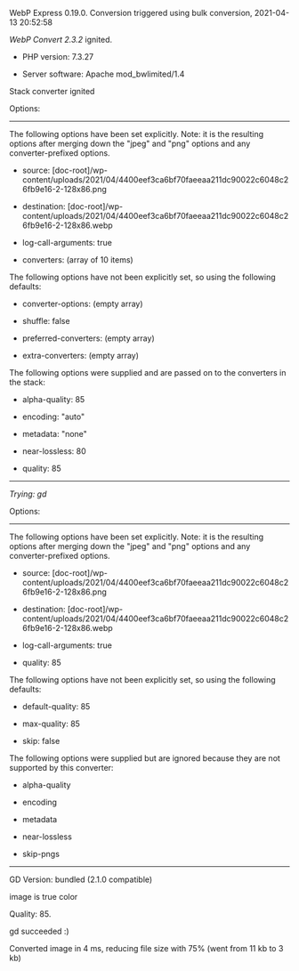 WebP Express 0.19.0. Conversion triggered using bulk conversion, 2021-04-13 20:52:58

*WebP Convert 2.3.2*  ignited.
- PHP version: 7.3.27
- Server software: Apache mod_bwlimited/1.4

Stack converter ignited

Options:
------------
The following options have been set explicitly. Note: it is the resulting options after merging down the "jpeg" and "png" options and any converter-prefixed options.
- source: [doc-root]/wp-content/uploads/2021/04/4400eef3ca6bf70faeeaa211dc90022c6048c26fb9e16-2-128x86.png
- destination: [doc-root]/wp-content/uploads/2021/04/4400eef3ca6bf70faeeaa211dc90022c6048c26fb9e16-2-128x86.webp
- log-call-arguments: true
- converters: (array of 10 items)

The following options have not been explicitly set, so using the following defaults:
- converter-options: (empty array)
- shuffle: false
- preferred-converters: (empty array)
- extra-converters: (empty array)

The following options were supplied and are passed on to the converters in the stack:
- alpha-quality: 85
- encoding: "auto"
- metadata: "none"
- near-lossless: 80
- quality: 85
------------


*Trying: gd* 

Options:
------------
The following options have been set explicitly. Note: it is the resulting options after merging down the "jpeg" and "png" options and any converter-prefixed options.
- source: [doc-root]/wp-content/uploads/2021/04/4400eef3ca6bf70faeeaa211dc90022c6048c26fb9e16-2-128x86.png
- destination: [doc-root]/wp-content/uploads/2021/04/4400eef3ca6bf70faeeaa211dc90022c6048c26fb9e16-2-128x86.webp
- log-call-arguments: true
- quality: 85

The following options have not been explicitly set, so using the following defaults:
- default-quality: 85
- max-quality: 85
- skip: false

The following options were supplied but are ignored because they are not supported by this converter:
- alpha-quality
- encoding
- metadata
- near-lossless
- skip-pngs
------------

GD Version: bundled (2.1.0 compatible)
image is true color
Quality: 85. 
gd succeeded :)

Converted image in 4 ms, reducing file size with 75% (went from 11 kb to 3 kb)

